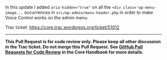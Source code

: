 <!--
Hi there! Thanks for contributing to WordPress!

Pull Requests in this GitHub repository **must** be linked to a ticket in the WordPress Core Trac instance (https://core.trac.wordpress.org), and are only used for code review. **No pull requests will be merged on GitHub.**

See the WordPress Handbook page on using PRs for Code Review more information: https://make.wordpress.org/core/handbook/contribute/git/github-pull-requests-for-code-review/

If this is your first time contributing, you may also find reviewing these guides first to be helpful:
- FAQs for New Contributors: https://make.wordpress.org/core/handbook/tutorials/faq-for-new-contributors/
- Contributing with Code Guide: https://make.wordpress.org/core/handbook/contribute/
- WordPress Coding Standards: https://make.wordpress.org/core/handbook/best-practices/coding-standards/
- Inline Documentation Standards: https://make.wordpress.org/core/handbook/best-practices/inline-documentation-standards/
- Browser Support Policies: https://make.wordpress.org/core/handbook/best-practices/browser-support/
- Proper spelling and grammar related best practices: https://make.wordpress.org/core/handbook/best-practices/spelling/
-->

In this update I added `aria-hidden="true"` on all the `<div class='wp-menu-image...` occurrences in `src/wp-admin/menu-header.php` in order to make Voice Control works on the admin menu.

Trac ticket: https://core.trac.wordpress.org/ticket/51012

---

**This Pull Request is for code review only. Please keep all other discussion in the Trac ticket. Do not merge this Pull Request. See [GitHub Pull Requests for Code Review](https://make.wordpress.org/core/handbook/contribute/git/github-pull-requests-for-code-review/) in the Core Handbook for more details.**

